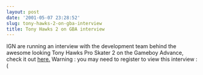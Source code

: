 ```yaml
---
layout: post
date: '2001-05-07 23:28:52'
slug: tony-hawks-2-on-gba-interview
title: Tony Hawks 2 on GBA interview
---
```


IGN are running an interview with the development team behind the awesome looking Tony Hawks Pro Skater 2 on the Gameboy Advance, check it out [here.](http://pocket.ign.com/news/34209.html) Warning : you may need to register to view this interview :(